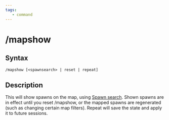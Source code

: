 ```yaml
---
tags:
   - command
---
```

# /mapshow

## Syntax

```eqcommand
/mapshow [<spawnsearch> | reset | repeat] 
```

## Description

This will show spawns on the map, using [Spawn search](../../../reference/general/spawn-search.md). Shown spawns are in effect until you reset /mapshow, or the mapped spawns are regenerated (such as changing certain map filters). Repeat will save the state and apply it to future sessions.
